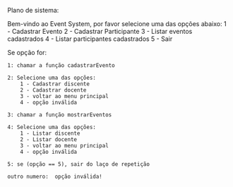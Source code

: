 Plano de sistema:


Bem-vindo ao Event System, por favor selecione uma das opções abaixo:
1 - Cadastrar Evento
2 - Cadastrar Participante
3 - Listar eventos cadastrados
4 - Listar participantes cadastrados
5 - Sair

Se opção for:

	1: chamar a função cadastrarEvento

	2: Selecione uma das opções: 
		1 - Cadastrar discente
		2 - Cadastrar docente
		3 - voltar ao menu principal
		4 - opção inválida

	3: chamar a função mostrarEventos

	4: Selecione uma das opções: 
		1 - Listar discente
		2 - Listar docente
		3 - voltar ao menu principal
		4 - opção inválida

	5: se (opção == 5), sair do laço de repetição

	outro numero:  opção inválida!
		
